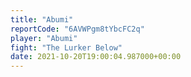 ```yaml
---
title: "Abumi"
reportCode: "6AVWPgm8tYbcFC2q"
player: "Abumi"
fight: "The Lurker Below"
date: 2021-10-20T19:00:04.987000+00:00
---
```

